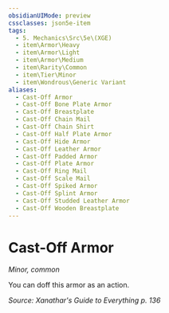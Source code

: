 ```yaml
---
obsidianUIMode: preview
cssclasses: json5e-item
tags:
  - 5. Mechanics\Src\5e\(XGE)
  - item\Armor\Heavy
  - item\Armor\Light
  - item\Armor\Medium
  - item\Rarity\Common
  - item\Tier\Minor
  - item\Wondrous\Generic Variant
aliases:
  - Cast-Off Armor
  - Cast-Off Bone Plate Armor
  - Cast-Off Breastplate
  - Cast-Off Chain Mail
  - Cast-Off Chain Shirt
  - Cast-Off Half Plate Armor
  - Cast-Off Hide Armor
  - Cast-Off Leather Armor
  - Cast-Off Padded Armor
  - Cast-Off Plate Armor
  - Cast-Off Ring Mail
  - Cast-Off Scale Mail
  - Cast-Off Spiked Armor
  - Cast-Off Splint Armor
  - Cast-Off Studded Leather Armor
  - Cast-Off Wooden Breastplate
---
```

# Cast-Off Armor
*Minor, common*  


You can doff this armor as an action.

*Source: Xanathar's Guide to Everything p. 136*

